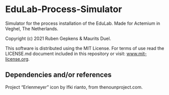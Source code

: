 # EduLab-Process-Simulator
Simulator for the process installation of the EduLab. Made for Actemium in Veghel, The Netherlands.

Copyright (c) 2021 Ruben Gepkens & Maurits Duel.

This software is distributed using the MIT License.
For terms of use read the LICENSE.md document included in this repository or visit: www.mit-license.org.

## Dependencies and/or references
Project “Erlenmeyer” icon by Ifki rianto, from thenounproject.com.
